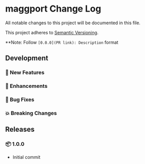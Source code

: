 # maggport Change Log

All notable changes to this project will be documented in this file.

This project adheres to [Semantic Versioning](https://semver.org/).

**Note: Follow `[0.0.0](PR link): Description` format

## Development

### 🚀 New Features

### 💅 Enhancements

### 🐛 Bug Fixes

### 💥 Breaking Changes

## Releases

### 📦 1.0.0

- Initial commit
